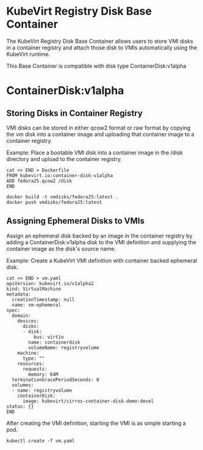 # KubeVirt Registry Disk Base Container

The KubeVirt Registry Disk Base Container allows users to store VMI disks in
a container registry and attach those disk to VMIs automatically using the
KubeVirt runtime.

This Base Container is compatible with disk type ContainerDisk:v1alpha

# ContainerDisk:v1alpha
## Storing Disks in Container Registry

VMI disks can be stored in either qcow2 format or raw format by copying the vm
disk into a container image and uploading that container image to a container
registry.

Example: Place a bootable VMI disk into a container image in the /disk directory
and upload to the container registry.
```
cat << END > Dockerfile 
FROM kubevirt.io:container-disk-v1alpha
ADD fedora25.qcow2 /disk
END

docker build -t vmdisks/fedora25:latest .
docker push vmdisks/fedora25:latest
```

## Assigning Ephemeral Disks to VMIs

Assign an ephemeral disk backed by an image in the container registry by
adding a ContainerDisk:v1alpha disk to the VMI definition and supplying
the container image as the disk's source name.

Example: Create a KubeVirt VMI definition with container backed ephemeral disk.

```
cat << END > vm.yaml
apiVersion: kubevirt.io/v1alpha2
kind: VirtualMachine
metadata:
  creationTimestamp: null
  name: vm-ephemeral
spec:
  domain:
    devices:
      disks:
      - disk:
          bus: virtio
        name: containerdisk
        volumeName: registryvolume
    machine:
      type: ""
    resources:
      requests:
        memory: 64M
  terminationGracePeriodSeconds: 0
  volumes:
  - name: registryvolume
    containerDisk:
      image: kubevirt/cirros-container-disk-demo:devel
status: {}
END
```

After creating the VMI definition, starting the VMI is as simple starting a pod.
 
```
kubectl create -f vm.yaml
```

